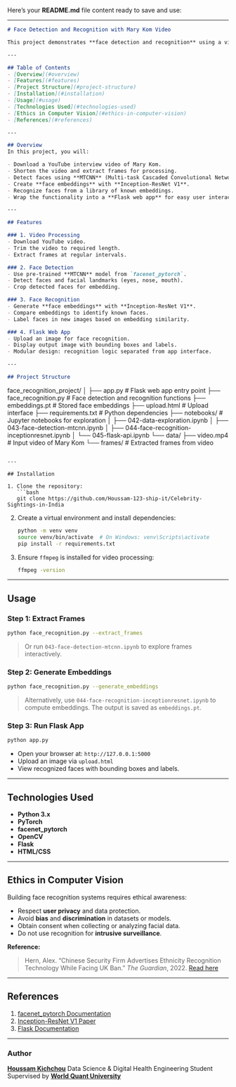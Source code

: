 Here’s your **README.md** file content ready to save and use:

---

```markdown
# Face Detection and Recognition with Mary Kom Video

This project demonstrates **face detection and recognition** using a video of Indian Olympic boxer **Mary Kom**. It combines state-of-the-art computer vision models with a user-friendly **Flask web application** to allow face recognition on new images.

---

## Table of Contents
- [Overview](#overview)
- [Features](#features)
- [Project Structure](#project-structure)
- [Installation](#installation)
- [Usage](#usage)
- [Technologies Used](#technologies-used)
- [Ethics in Computer Vision](#ethics-in-computer-vision)
- [References](#references)

---

## Overview
In this project, you will:

- Download a YouTube interview video of Mary Kom.
- Shorten the video and extract frames for processing.
- Detect faces using **MTCNN** (Multi-task Cascaded Convolutional Network).
- Create **face embeddings** with **Inception-ResNet V1**.
- Recognize faces from a library of known embeddings.
- Wrap the functionality into a **Flask web app** for easy user interaction.

---

## Features

### 1. Video Processing
- Download YouTube video.  
- Trim the video to required length.  
- Extract frames at regular intervals.  

### 2. Face Detection
- Use pre-trained **MTCNN** model from `facenet_pytorch`.  
- Detect faces and facial landmarks (eyes, nose, mouth).  
- Crop detected faces for embedding.  

### 3. Face Recognition
- Generate **face embeddings** with **Inception-ResNet V1**.  
- Compare embeddings to identify known faces.  
- Label faces in new images based on embedding similarity.  

### 4. Flask Web App
- Upload an image for face recognition.  
- Display output image with bounding boxes and labels.  
- Modular design: recognition logic separated from app interface.  

---

## Project Structure
```

face_recognition_project/
│
├── app.py              # Flask web app entry point
├── face_recognition.py # Face detection and recognition functions
├── embeddings.pt       # Stored face embeddings
├── upload.html         # Upload interface
├── requirements.txt    # Python dependencies
├── notebooks/          # Jupyter notebooks for exploration
│   ├── 042-data-exploration.ipynb
│   ├── 043-face-detection-mtcnn.ipynb
│   ├── 044-face-recognition-inceptionresnet.ipynb
│   └── 045-flask-api.ipynb
└── data/
├── video.mp4       # Input video of Mary Kom
└── frames/         # Extracted frames from video

````

---

## Installation

1. Clone the repository:
   ```bash
   git clone https://github.com/Houssam-123-ship-it/Celebrity-Sightings-in-India
````

2. Create a virtual environment and install dependencies:

   ```bash
   python -m venv venv
   source venv/bin/activate  # On Windows: venv\Scripts\activate
   pip install -r requirements.txt
   ```

3. Ensure `ffmpeg` is installed for video processing:

   ```bash
   ffmpeg -version
   ```

---

## Usage

### Step 1: Extract Frames

```bash
python face_recognition.py --extract_frames
```

> Or run `043-face-detection-mtcnn.ipynb` to explore frames interactively.

### Step 2: Generate Embeddings

```bash
python face_recognition.py --generate_embeddings
```

> Alternatively, use `044-face-recognition-inceptionresnet.ipynb` to compute embeddings.
> The output is saved as `embeddings.pt`.

### Step 3: Run Flask App

```bash
python app.py
```

* Open your browser at: `http://127.0.0.1:5000`
* Upload an image via `upload.html`
* View recognized faces with bounding boxes and labels.

---

## Technologies Used

* **Python 3.x**
* **PyTorch**
* **facenet_pytorch**
* **OpenCV**
* **Flask**
* **HTML/CSS**

---

## Ethics in Computer Vision

Building face recognition systems requires ethical awareness:

* Respect **user privacy** and data protection.
* Avoid **bias** and **discrimination** in datasets or models.
* Obtain consent when collecting or analyzing facial data.
* Do not use recognition for **intrusive surveillance**.

**Reference:**

> Hern, Alex. “Chinese Security Firm Advertises Ethnicity Recognition Technology While Facing UK Ban.” *The Guardian*, 2022.
> [Read here](https://www.theguardian.com/world/2022/dec/04/chinese-security-firm-advertises-ethnicity-recognition-technology-while-facing-uk-ban)

---

## References

1. [facenet_pytorch Documentation](https://github.com/timesler/facenet-pytorch)
2. [Inception-ResNet V1 Paper](https://arxiv.org/abs/1602.07261)
3. [Flask Documentation](https://flask.palletsprojects.com/)

---

### Author

[**Houssam Kichchou**](www.linkedin.com/in/houssam-kichchou)
Data Science & Digital Health Engineering Student
Supervised by [**World Quant University**](https://www.wqu.edu/)

```

